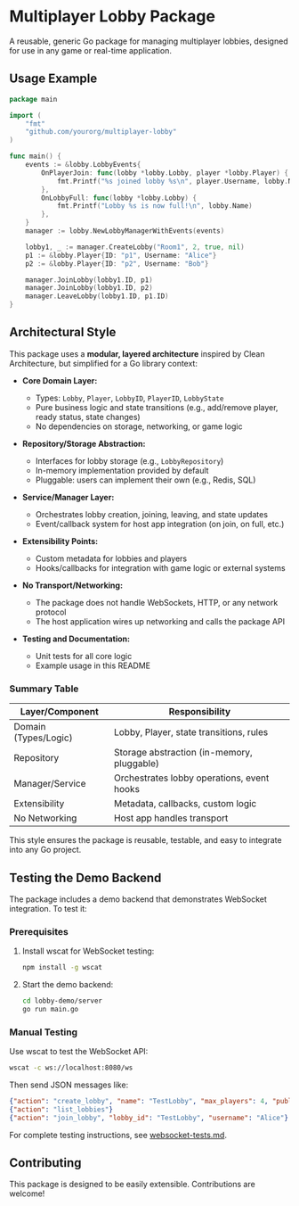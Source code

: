 # Multiplayer Lobby Package

A reusable, generic Go package for managing multiplayer lobbies, designed for use in any game or real-time application.

## Usage Example

```go
package main

import (
	"fmt"
	"github.com/yourorg/multiplayer-lobby"
)

func main() {
	events := &lobby.LobbyEvents{
		OnPlayerJoin: func(lobby *lobby.Lobby, player *lobby.Player) {
			fmt.Printf("%s joined lobby %s\n", player.Username, lobby.Name)
		},
		OnLobbyFull: func(lobby *lobby.Lobby) {
			fmt.Printf("Lobby %s is now full!\n", lobby.Name)
		},
	}
	manager := lobby.NewLobbyManagerWithEvents(events)

	lobby1, _ := manager.CreateLobby("Room1", 2, true, nil)
	p1 := &lobby.Player{ID: "p1", Username: "Alice"}
	p2 := &lobby.Player{ID: "p2", Username: "Bob"}

	manager.JoinLobby(lobby1.ID, p1)
	manager.JoinLobby(lobby1.ID, p2)
	manager.LeaveLobby(lobby1.ID, p1.ID)
}
```

## Architectural Style

This package uses a **modular, layered architecture** inspired by Clean Architecture, but simplified for a Go library context:

- **Core Domain Layer:**
  - Types: `Lobby`, `Player`, `LobbyID`, `PlayerID`, `LobbyState`
  - Pure business logic and state transitions (e.g., add/remove player, ready status, state changes)
  - No dependencies on storage, networking, or game logic

- **Repository/Storage Abstraction:**
  - Interfaces for lobby storage (e.g., `LobbyRepository`)
  - In-memory implementation provided by default
  - Pluggable: users can implement their own (e.g., Redis, SQL)

- **Service/Manager Layer:**
  - Orchestrates lobby creation, joining, leaving, and state updates
  - Event/callback system for host app integration (on join, on full, etc.)

- **Extensibility Points:**
  - Custom metadata for lobbies and players
  - Hooks/callbacks for integration with game logic or external systems

- **No Transport/Networking:**
  - The package does not handle WebSockets, HTTP, or any network protocol
  - The host application wires up networking and calls the package API

- **Testing and Documentation:**
  - Unit tests for all core logic
  - Example usage in this README

### Summary Table

| Layer/Component      | Responsibility                                 |
|----------------------|------------------------------------------------|
| Domain (Types/Logic) | Lobby, Player, state transitions, rules        |
| Repository           | Storage abstraction (in-memory, pluggable)     |
| Manager/Service      | Orchestrates lobby operations, event hooks     |
| Extensibility        | Metadata, callbacks, custom logic              |
| No Networking        | Host app handles transport                     |

This style ensures the package is reusable, testable, and easy to integrate into any Go project.

## Testing the Demo Backend

The package includes a demo backend that demonstrates WebSocket integration. To test it:

### Prerequisites
1. Install wscat for WebSocket testing:
   ```bash
   npm install -g wscat
   ```

2. Start the demo backend:
   ```bash
   cd lobby-demo/server
   go run main.go
   ```

### Manual Testing
Use wscat to test the WebSocket API:
```bash
wscat -c ws://localhost:8080/ws
```

Then send JSON messages like:
```json
{"action": "create_lobby", "name": "TestLobby", "max_players": 4, "public": true}
{"action": "list_lobbies"}
{"action": "join_lobby", "lobby_id": "TestLobby", "username": "Alice"}
```

For complete testing instructions, see [websocket-tests.md](websocket-tests.md).

## Contributing

This package is designed to be easily extensible. Contributions are welcome! 